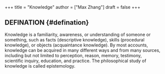 +++
title = "Knowledge"
author = ["Max Zhang"]
draft = false
+++

## DEFINATION {#defination}

Knowledge is a familiarity, awareness, or understanding of someone or
something, such as facts (descriptive knowledge), skills (procedural
knowledge), or objects (acquaintance knowledge). By most accounts, knowledge
can be acquired in many different ways and from many sources, including but
not limited to perception, reason, memory, testimony, scientific inquiry,
education, and practice. The philosophical study of knowledge is called
epistemology.
